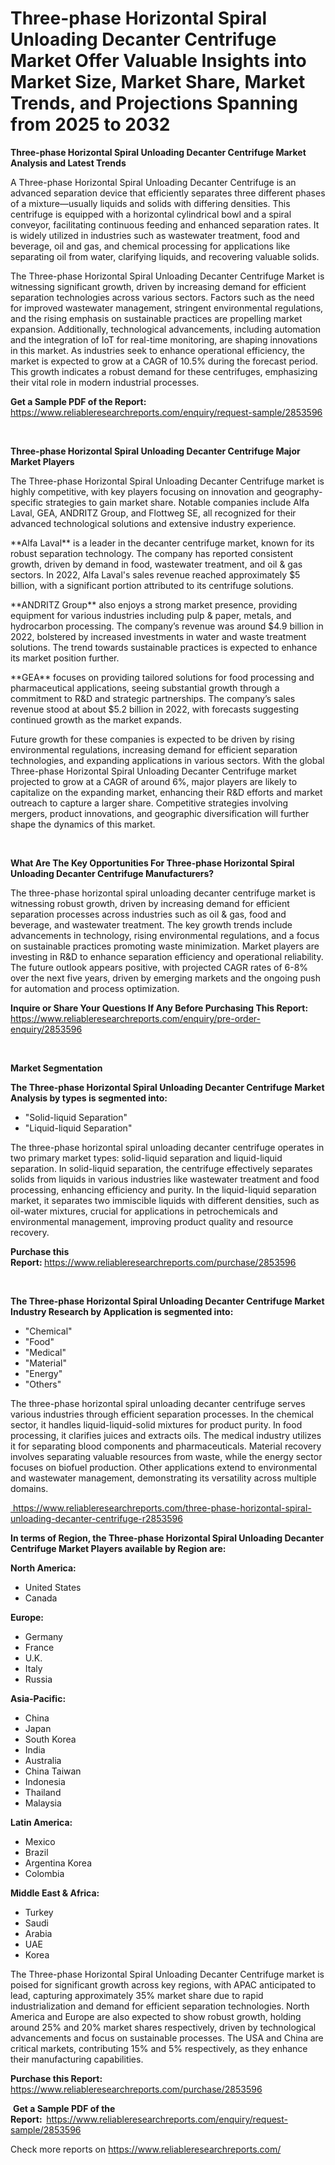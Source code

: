 <p><h1>Three-phase Horizontal Spiral Unloading Decanter Centrifuge Market Offer Valuable Insights into Market Size, Market Share, Market Trends, and Projections Spanning from 2025 to 2032</h1></p><p><strong>Three-phase Horizontal Spiral Unloading Decanter Centrifuge Market Analysis and Latest Trends</strong></p>
<p><p>A Three-phase Horizontal Spiral Unloading Decanter Centrifuge is an advanced separation device that efficiently separates three different phases of a mixture—usually liquids and solids with differing densities. This centrifuge is equipped with a horizontal cylindrical bowl and a spiral conveyor, facilitating continuous feeding and enhanced separation rates. It is widely utilized in industries such as wastewater treatment, food and beverage, oil and gas, and chemical processing for applications like separating oil from water, clarifying liquids, and recovering valuable solids.</p><p>The Three-phase Horizontal Spiral Unloading Decanter Centrifuge Market is witnessing significant growth, driven by increasing demand for efficient separation technologies across various sectors. Factors such as the need for improved wastewater management, stringent environmental regulations, and the rising emphasis on sustainable practices are propelling market expansion. Additionally, technological advancements, including automation and the integration of IoT for real-time monitoring, are shaping innovations in this market. As industries seek to enhance operational efficiency, the market is expected to grow at a CAGR of 10.5% during the forecast period. This growth indicates a robust demand for these centrifuges, emphasizing their vital role in modern industrial processes.</p></p>
<p><strong>Get a Sample PDF of the Report:&nbsp;</strong> <a href="https://www.reliableresearchreports.com/enquiry/request-sample/2853596?utm_campaign=2251&utm_medium=2&utm_source=Github&utm_content=ia&utm_term=12032025&utm_id=three-phase-horizontal-spiral-unloading-decanter-centrifuge">https://www.reliableresearchreports.com/enquiry/request-sample/2853596</a></p>
<p>&nbsp;</p>
<p><strong>Three-phase Horizontal Spiral Unloading Decanter Centrifuge Major Market Players</strong></p>
<p><p>The Three-phase Horizontal Spiral Unloading Decanter Centrifuge market is highly competitive, with key players focusing on innovation and geography-specific strategies to gain market share. Notable companies include Alfa Laval, GEA, ANDRITZ Group, and Flottweg SE, all recognized for their advanced technological solutions and extensive industry experience.</p><p>**Alfa Laval** is a leader in the decanter centrifuge market, known for its robust separation technology. The company has reported consistent growth, driven by demand in food, wastewater treatment, and oil & gas sectors. In 2022, Alfa Laval's sales revenue reached approximately $5 billion, with a significant portion attributed to its centrifuge solutions.</p><p>**ANDRITZ Group** also enjoys a strong market presence, providing equipment for various industries including pulp & paper, metals, and hydrocarbon processing. The company’s revenue was around $4.9 billion in 2022, bolstered by increased investments in water and waste treatment solutions. The trend towards sustainable practices is expected to enhance its market position further.</p><p>**GEA** focuses on providing tailored solutions for food processing and pharmaceutical applications, seeing substantial growth through a commitment to R&D and strategic partnerships. The company’s sales revenue stood at about $5.2 billion in 2022, with forecasts suggesting continued growth as the market expands.</p><p>Future growth for these companies is expected to be driven by rising environmental regulations, increasing demand for efficient separation technologies, and expanding applications in various sectors. With the global Three-phase Horizontal Spiral Unloading Decanter Centrifuge market projected to grow at a CAGR of around 6%, major players are likely to capitalize on the expanding market, enhancing their R&D efforts and market outreach to capture a larger share. Competitive strategies involving mergers, product innovations, and geographic diversification will further shape the dynamics of this market.</p></p>
<p>&nbsp;</p>
<p><strong>What Are The Key Opportunities For Three-phase Horizontal Spiral Unloading Decanter Centrifuge Manufacturers?</strong></p>
<p><p>The three-phase horizontal spiral unloading decanter centrifuge market is witnessing robust growth, driven by increasing demand for efficient separation processes across industries such as oil & gas, food and beverage, and wastewater treatment. The key growth trends include advancements in technology, rising environmental regulations, and a focus on sustainable practices promoting waste minimization. Market players are investing in R&D to enhance separation efficiency and operational reliability. The future outlook appears positive, with projected CAGR rates of 6-8% over the next five years, driven by emerging markets and the ongoing push for automation and process optimization.</p></p>
<p><strong>Inquire or Share Your Questions If Any Before Purchasing This Report:</strong> <a href="https://www.reliableresearchreports.com/enquiry/pre-order-enquiry/2853596?utm_campaign=2251&utm_medium=2&utm_source=Github&utm_content=ia&utm_term=12032025&utm_id=three-phase-horizontal-spiral-unloading-decanter-centrifuge">https://www.reliableresearchreports.com/enquiry/pre-order-enquiry/2853596</a></p>
<p>&nbsp;</p>
<p><strong>Market Segmentation</strong></p>
<p><strong>The Three-phase Horizontal Spiral Unloading Decanter Centrifuge Market Analysis by types is segmented into:</strong></p>
<p><ul><li>"Solid-liquid Separation"</li><li>"Liquid-liquid Separation"</li></ul></p>
<p><p>The three-phase horizontal spiral unloading decanter centrifuge operates in two primary market types: solid-liquid separation and liquid-liquid separation. In solid-liquid separation, the centrifuge effectively separates solids from liquids in various industries like wastewater treatment and food processing, enhancing efficiency and purity. In the liquid-liquid separation market, it separates two immiscible liquids with different densities, such as oil-water mixtures, crucial for applications in petrochemicals and environmental management, improving product quality and resource recovery.</p></p>
<p><strong>Purchase this Report:&nbsp;</strong><a href="https://www.reliableresearchreports.com/purchase/2853596?utm_campaign=2251&utm_medium=2&utm_source=Github&utm_content=ia&utm_term=12032025&utm_id=three-phase-horizontal-spiral-unloading-decanter-centrifuge">https://www.reliableresearchreports.com/purchase/2853596</a></p>
<p>&nbsp;</p>
<p><strong>The Three-phase Horizontal Spiral Unloading Decanter Centrifuge Market Industry Research by Application is segmented into:</strong></p>
<p><ul><li>"Chemical"</li><li>"Food"</li><li>"Medical"</li><li>"Material"</li><li>"Energy"</li><li>"Others"</li></ul></p>
<p><p>The three-phase horizontal spiral unloading decanter centrifuge serves various industries through efficient separation processes. In the chemical sector, it handles liquid-liquid-solid mixtures for product purity. In food processing, it clarifies juices and extracts oils. The medical industry utilizes it for separating blood components and pharmaceuticals. Material recovery involves separating valuable resources from waste, while the energy sector focuses on biofuel production. Other applications extend to environmental and wastewater management, demonstrating its versatility across multiple domains.</p></p>
<p><a href="https://www.reliableresearchreports.com/three-phase-horizontal-spiral-unloading-decanter-centrifuge-r2853596?utm_campaign=2251&utm_medium=2&utm_source=Github&utm_content=ia&utm_term=12032025&utm_id=three-phase-horizontal-spiral-unloading-decanter-centrifuge">&nbsp;https://www.reliableresearchreports.com/three-phase-horizontal-spiral-unloading-decanter-centrifuge-r2853596</a></p>
<p><strong>In terms of Region, the Three-phase Horizontal Spiral Unloading Decanter Centrifuge Market Players available by Region are:</strong></p>
<p>
    <p> <strong> North America: </strong>
        <ul>
            <li>United States</li>
            <li>Canada</li>
        </ul>
        </p> 
    <p> <strong> Europe: </strong>
        <ul>
            <li>Germany</li>
            <li>France</li>
            <li>U.K.</li>
            <li>Italy</li>
            <li>Russia</li>
        </ul>
        </p> 
    <p> <strong> Asia-Pacific: </strong>
        <ul>
            <li>China</li>
            <li>Japan</li>
            <li>South Korea</li>
            <li>India</li>
            <li>Australia</li>
            <li>China Taiwan</li>
            <li>Indonesia</li>
            <li>Thailand</li>
            <li>Malaysia</li>
        </ul>
        </p> 
    <p> <strong> Latin America: </strong>
        <ul>
            <li>Mexico</li>
            <li>Brazil</li>
            <li>Argentina Korea</li>
            <li>Colombia</li>
        </ul>
        </p> 
    <p> <strong> Middle East & Africa: </strong>
        <ul>
            <li>Turkey</li>
            <li>Saudi</li>
            <li>Arabia</li>
            <li>UAE</li>
            <li>Korea</li>
        </ul>
    </p>
    </p>
<p><p>The Three-phase Horizontal Spiral Unloading Decanter Centrifuge market is poised for significant growth across key regions, with APAC anticipated to lead, capturing approximately 35% market share due to rapid industrialization and demand for efficient separation technologies. North America and Europe are also expected to show robust growth, holding around 25% and 20% market shares respectively, driven by technological advancements and focus on sustainable processes. The USA and China are critical markets, contributing 15% and 5% respectively, as they enhance their manufacturing capabilities.</p></p>
<p><strong>Purchase this Report: </strong><a href="https://www.reliableresearchreports.com/purchase/2853596?utm_campaign=2251&utm_medium=2&utm_source=Github&utm_content=ia&utm_term=12032025&utm_id=three-phase-horizontal-spiral-unloading-decanter-centrifuge">https://www.reliableresearchreports.com/purchase/2853596</a></p>
<p>&nbsp;<strong>Get a Sample PDF of the Report:&nbsp;&nbsp;</strong><a href="https://www.reliableresearchreports.com/enquiry/request-sample/2853596?utm_campaign=2251&utm_medium=2&utm_source=Github&utm_content=ia&utm_term=12032025&utm_id=three-phase-horizontal-spiral-unloading-decanter-centrifuge">https://www.reliableresearchreports.com/enquiry/request-sample/2853596</a></p>
<p><strong></strong></p>
<p>Check more reports on <a href="https://www.reliableresearchreports.com/?utm_campaign=2251&utm_medium=2&utm_source=Github&utm_content=ia&utm_term=12032025&utm_id=three-phase-horizontal-spiral-unloading-decanter-centrifuge">https://www.reliableresearchreports.com/</a></p>